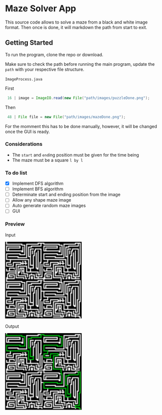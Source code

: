 # Maze Solver App

This source code allows to solve a maze from a black and white image format. Then once is done, it will markdown the path from start to exit.

## Getting Started

To run the program, clone the repo or download.

 Make sure to check the path before running the main program, update the `path` with your respective file structure.

`ImageProcess.java`

First
```java
 16 | image = ImageIO.read(new File("path/images/puzzleDone.png");
```
Then
```java
 48 | File file = new File("path/images/mazeDone.png");
```
For the momment this has to be done manually, however, it will be changed once the GUI is ready.

### Considerations
- The `start` and `end`ing position must be given for the time being
- The maze must be a square `l by l`


### To do list

- [x] Implement DFS algorithm
- [ ] Implement BFS algorithm
- [ ] Determinate start and ending position from the image
- [ ] Allow any shape maze image
- [ ] Auto generate random maze images
- [ ] GUI

### Preview

Input

<img src="images/Maze04.png" width="250" height="250">

Output

<img src="images/mazeDone.png" width="250" height="250">